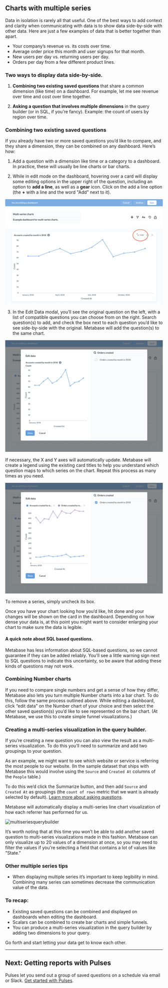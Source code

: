 ## Charts with multiple series

Data in isolation is rarely all that useful. One of the best ways to add context and clarity when communicating with data is to show data side-by-side with other data. Here are just a few examples of data that is better together than apart.

- Your company’s revenue vs. its costs over time.
- Average order price this month and user signups for that month.
- New users per day vs. returning users per day.
- Orders per day from a few different product lines.

### Two ways to display data side-by-side.

1. **Combining two existing saved questions** that share a common dimension (like time) on a dashboard. For example, let me see revenue over time and cost over time together.

2. **Asking a question that involves multiple dimensions** in the query builder (or in SQL, if you’re fancy). Example: the count of users by region over time.

### Combining two existing saved questions

If you already have two or more saved questions you’d like to compare, and they share a dimension, they can be combined on any dashboard. Here’s how:

1. Add a question with a dimension like time or a category to a dashboard. In practice, these will usually be line charts or bar charts.

2. While in edit mode on the dashboard, hovering over a card will display some editing options in the upper right of the question, including an option to **add a line**, as well as a **gear** icon. Click on the add a line option (the **+** with a line and the word "Add" next to it). 

![add multi-series](images/multi-series-charts/add_series.png)

3. In the Edit Data modal, you’ll see the original question on the left, with a list of compatible questions you can choose from on the right. Search question(s) to add, and check the box next to each question you’d like to see side-by-side with the original. Metabase will add the question(s) to the same chart.

![multi-series edit modal](images/multi-series-charts/edit_modal.png)

If necessary, the X and Y axes will automatically update. Metabase will create a legend using the existing card titles to help you understand which question maps to which series on the chart. Repeat this process as many times as you need.

![Edit modal with multi-series](images/multi-series-charts/edit_modal_multi-series.png)

To remove a series, simply uncheck its box.

Once you have your chart looking how you’d like, hit done and your changes will be shown on the card in the dashboard. Depending on how dense your data is, at this point you might want to consider enlarging your chart to make sure the data is legible.

#### A quick note about SQL based questions.

Metabase has less information about SQL-based questions, so we cannot guarantee if they can be added reliably. You'll see a little warning sign next to SQL questions to indicate this uncertainty, so be aware that adding these kinds of questions may not work.

### Combining Number charts

If you need to compare single numbers and get a sense of how they differ, Metabase also lets you turn multiple Number charts into a bar chart. To do this, follow the same process outlined above. While editing a dashboard, click “edit data” on the Number chart of your choice and then select the other saved question(s) you’d like to see represented on the bar chart. (At Metabase, we use this to create simple funnel visualizations.)

### Creating a multi-series visualization in the query builder.

If you’re creating a new question you can also view the result as a multi-series visualization. To do this you’ll need to summarize and add two groupings to your question.

As an example, we might want to see which website or service is referring the most people to our website. (In the sample dataset that ships with Metabase this would involve using the `Source` and `Created At` columns of the `People` table.)

To do this we’d click the Summarize button, and then add `Source` and `Created At` as groupings (the `count of rows` metric that we want is already selected by default). [Learn more about asking questions](04-asking-questions.md).

Metabase will automatically display a multi-series line chart visualization of how each referrer has performed for us.

![multiseriesquerybuilder](images/MultiSeriesQueryBuilder.png)

It’s worth noting that at this time you won’t be able to add another saved question to multi-series visualizations made in this fashion. Metabase can only visualize up to 20 values of a dimension at once, so you may need to filter the values if you're selecting a field that contains a lot of values like "State."

### Other multiple series tips

- When displaying multiple series it’s important to keep legibility in mind. Combining many series can sometimes decrease the communication value of the data.

### To recap:

- Existing saved questions can be combined and displayed on dashboards when editing the dashboard.
- Scalars can be combined to create bar charts and simple funnels.
- You can produce a multi-series visualization in the query builder by adding two dimensions to your query.

Go forth and start letting your data get to know each other.

---

## Next: Getting reports with Pulses

Pulses let you send out a group of saved questions on a schedule via email or Slack. [Get started with Pulses](10-pulses.md).
